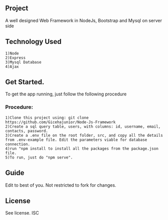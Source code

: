 ## Project
A well designed Web Framework in NodeJs, Bootstrap and Mysql on server side

## Technology Used

    1)Node
    2)Express
    3)Mysql Database
    4)Ajax
  
## Get Started.
To get the app running, just follow the following procedure
### Procedure:
    
    1)Clone this project using: git clone https://github.com/Gicehajunior/Node-Js-Framework
    2)Create a sql query table, users, with columns: id, username, email, contacts, password.
    3)Create a .env file on the root folder, src, and copy all the details from .env-example file. Edit the parameters viable for database connection.
    4)run "npm install to install all the packages from the package.json file.
    5)To run, just do "npm serve".

## Guide
Edit to best of you.
Not restricted to fork for changes.

## License
See license. ISC
